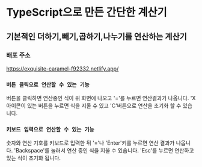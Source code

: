 # TypeScript으로 만든 간단한 계산기

## 기본적인 더하기,빼기,곱하기,나누기를 연산하는 계산기

### 배포 주소

https://exquisite-caramel-f92332.netlify.app/

### `버튼 클릭으로 연산할 수 있는 기능`

버튼을 클릭하면 연산중인 식이 위 화면에 나오고 '='를 누르면 연산결과가 나옵니다.
'X 아이콘이 있는 버튼을 누르면 식을 지울 수 있고 'C'버튼으로 연산을 초기화 할 수 있습니다.

### `키보드 입력으로 연산할 수 있는 기능`

숫자와 연산 기호를 키보드로 입력한 뒤 '='나 'Enter'키를 누르면 연산 결과가 나옵니다.
'Backspace'를 눌러서 연산 중인 식을 지울 수 있습니다.
'Esc'를 누르면 연산하고 있는 식이 초기화 됩니다.
